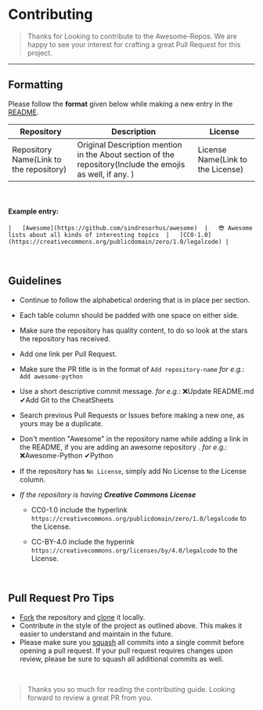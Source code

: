 # Contributing
> Thanks for Looking to contribute to the Awesome-Repos. We are happy to see your interest for crafting a great Pull Request for this project.

----

## Formatting

Please follow the **format** given below while making a new entry in the [README](https://github.com/pawelborkar/awesome-repos/blob/master/README.md).

Repository  |   Description |   License |
|---|---|---|
|   Repository Name(Link to the repository) |  Original Description mention in the About section of the repository(Include the emojis as well, if any. )    |   License Name(Link to the License) |

<br>

#### Example entry:

`|   [Awesome](https://github.com/sindresorhus/awesome)  |   😎 Awesome lists about all kinds of interesting topics  |   [CC0-1.0](https://creativecommons.org/publicdomain/zero/1.0/legalcode) |`

<br>

## Guidelines

- Continue to follow the alphabetical ordering that is in place per section.
- Each table column should be padded with one space on either side.
- Make sure the repository has quality content, to do so look at the stars the repository has received.
- Add one link per Pull Request.
- Make sure the PR title is in the format of `Add repository-name` *for e.g.*: `Add awesome-python`
- Use a short descriptive commit message. *for e.g.*: ❌Update README.md ✔Add Git to the CheatSheets
- Search previous Pull Requests or Issues before making a new one, as yours may be a duplicate.
- Don't mention "Awesome" in the repository name while adding a link in the README, if you are adding an awesome repository . *for e.g.*: ❌Awesome-Python  ✔Python
- If the repository has `No License`, simply add No License to the License column.
- *If the repository is having **Creative Commons License***

    - CC0-1.0 include the hyperlink `https://creativecommons.org/publicdomain/zero/1.0/legalcode` to the License.

    - CC-BY-4.0 include the hyperink `https://creativecommons.org/licenses/by/4.0/legalcode` to the License.

<br>

## Pull Request Pro Tips

- [Fork](http://guides.github.com/activities/forking/) the repository and [clone](https://help.github.com/articles/cloning-a-repository/) it locally.
- Contribute in the style of the project as outlined above. This makes it easier to understand and maintain in the future.
- Please make sure you [squash](https://dev.to/pb/git-squash-simplified-3ba1) all commits into a single commit before opening a pull request. If your pull request requires changes upon review, please be sure to squash all additional commits as well.

<br>

> Thanks you so much for reading the contributing guide. Looking forward to review a great PR from you.





